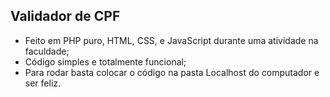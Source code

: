 ## Validador de CPF

- Feito em PHP puro, HTML, CSS, e JavaScript durante uma atividade na faculdade;
- Código simples e totalmente funcional;
- Para rodar basta colocar o código na pasta Localhost do computador e ser feliz.

